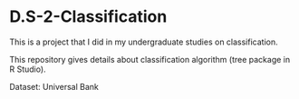 # D.S-2-Classification
This is a project that I did in my undergraduate studies on classification.

This repository gives details about classification algorithm (tree package in R Studio).

Dataset: Universal Bank


